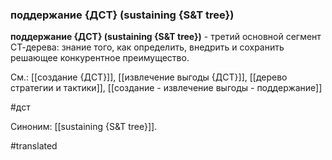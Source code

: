 ### поддержание {ДСТ} (sustaining {S&T tree})

**поддержание {ДСТ} (sustaining {S&T tree})** - третий основной сегмент СТ-дерева: знание того, как определить, внедрить и сохранить решающее конкурентное преимущество.

См.: [[создание {ДСТ}]], [[извлечение выгоды {ДСТ}]], [[дерево стратегии и тактики]], [[создание - извлечение выгоды - поддержание]]

#дст

Синоним: [[sustaining {S&T tree}]].

#translated
